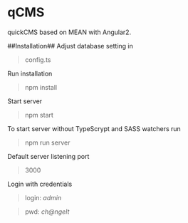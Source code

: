 # qCMS
quickCMS based on MEAN with Angular2.

##Installation##
Adjust database setting in

>config.ts

Run installation

>npm install

Start server
>npm start

To start server without TypeScrypt and SASS watchers run
>npm run server

Default server listening port
>3000

Login with credentials
>login: *admin*

>pwd: *ch@ngeIt*